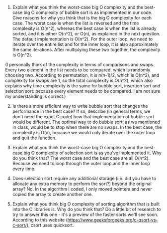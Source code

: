 1. Explain what you think the worst-case big O complexity and the best-case big O complexity of bubble sort is as implemented in our code. Give reasons for why you think that is the big O complexity for each case.
The worst case is when the list is reversed and the time complexity is O(n^2), whereas the best case is when the list is already sorted, and it is either O(n^2), or O(n), as explained in the next question. The default implementation is O(n^2). For the outer loop, we need to iterate over the entire list and for the inner loop, it is also approximately the same iterations. After multiplying these two together, the complexity is O(n^2).

(I personally think of the complexity in terms of comparisons and swaps. Every two element in the list needs to be compared, which is randomly choosing two. According to permutation, it is  n(n-1)/2, which is O(n^2), and complexity for swaps are 1, so the total complexity is O(n^2), which also explains why time complexity is the same for bubble sort, insertion sort and selection sort: because every element needs to be compared. I am not sure my understanding is correct.)

2. Is there a more efficient way to write bubble sort that changes the performance in the best case? If so, describe (in general terms, we don't need the exact C code) how that implementation of bubble sort would be different. 
The optimal way to do bubble sort, as we mentioned in class, would be to stop when there are no swaps. In the best case, the complexity is O(n), because we would only iterate over the outer loop and quit the function. 


3. Explain what you think the worst-case big O complexity and the best-case big O complexity of selection sort is as you've implemented it. Why do you think that?
The worst case and the best case are all O(n^2). Because we need to loop through the outer loop and the inner loop every time. 


4. Does selection sort require any additional storage (i.e. did you have to allocate any extra memory to perform the sort?) beyond the original array?
No. In the algorithm I coded, I only moved pointers and never copied the array to create another one. 


5. Explain what you think big O complexity of sorting algorithm that is built into the C libraries is. Why do you think that? Do a little bit of research to try to answer this one - it's a preview of the faster sorts we'll see soon.
According to this website (https://www.geeksforgeeks.org/c-qsort-vs-c-sort/), csort uses quicksort. 

